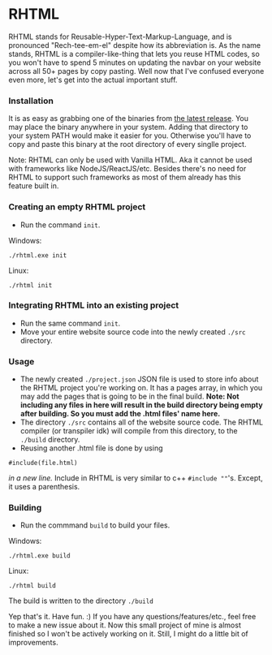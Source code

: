 # RHTML
RHTML stands for Reusable-Hyper-Text-Markup-Language, and is pronounced "Rech-tee-em-el" despite how its abbreviation is. 
As the name stands, RHTML is a compiler-like-thing that lets you reuse HTML codes, so you won't have to spend 5 minutes on updating the navbar on your website across all 50+ pages by copy pasting. Well now that I've confused everyone even more, let's get into the actual important stuff.

### Installation
It is as easy as grabbing one of the binaries from [the latest release](https://github.com/TheDuckDev/RHTML/releases/tag/v1.0). You may place the binary anywhere in your system. Adding that directory to your system PATH would make it easier for you. Otherwise you'll have to copy and paste this binary at the root directory of every singlle project. 

Note: RHTML can only be used with Vanilla HTML. Aka it cannot be used with frameworks like NodeJS/ReactJS/etc. Besides there's no need for RHTML to support such frameworks as most of them already has this feature built in. 

### Creating an empty RHTML project
- Run the command `init`.

Windows:
```
./rhtml.exe init
```
Linux:
```
./rhtml init
```

### Integrating RHTML into an existing project
- Run the same command `init`. 
- Move your entire website source code into the newly created `./src` directory.

### Usage
- The newly created `./project.json` JSON file is used to store info about the RHTML project you're working on. It has a pages array, in which you may add the pages that is going to be in the final build. **Note: Not including any files in here will result in the build directory being empty after building. So you must add the .html files' name here.**
- The directory `./src` contains all of the website source code. The RHTML compiler (or transpiler idk) will compile from this directory, to the `./build` directory.
- Reusing another .html file is done by using
```
#include(file.html)
```
*in a new line.* Include in RHTML is very similar to c++ `#include ""`'s. Except, it uses a parenthesis.

### Building
- Run the commmand `build` to build your files. 

Windows:
```
./rhtml.exe build
```
Linux:
```
./rhtml build
```
The build is written to the directory `./build`

Yep that's it. Have fun. :) 
If you have any questions/features/etc., feel free to make a new issue about it. Now this small project of mine is almost finished so I won't be actively working on it. Still, I might do a little bit of improvements.
